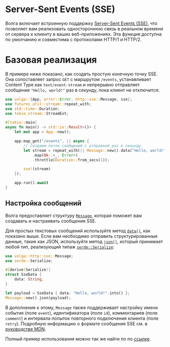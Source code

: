 # Server-Sent Events (SSE)

Волга включает встроенную поддержку [Server-Sent Events (SSE)](https://developer.mozilla.org/ru/docs/Web/API/Server-sent_events), что позволяет вам реализовать одностороннюю связь в реальном времени от сервера к клиенту в ваших веб-приложениях. Эта функция доступна по умолчанию и совместима с протоколами HTTP/1 и HTTP/2.

# Базовая реализация

В примере ниже показано, как создать простую конечную точку SSE. Она сопоставляет запрос `GET` с маршрутом `/events`, устанавливает Content Type как `text/event-stream` и непрерывно отправляет сообщение `"Hello, world!"` раз в секунду, пока клиент не отключится:

```rust
use volga::{App, error::Error, http::sse::Message, sse};
use futures_util::stream::repeat_with;
use std::time::Duration;
use tokio_stream::StreamExt;

#[tokio::main]
async fn main() -> std::io::Result<()> {
    let mut app = App::new();

    app.map_get("/events", || async {
        // Создаем поток сообщений с отправкой раз в секунду
        let stream = repeat_with(|| Message::new().data("Hello, world!"))
            .map(Ok::<_, Error>)
            .throttle(Duration::from_secs(1));

        sse!(stream)
    });

    app.run().await
}
```

## Настройка сообщений

Волга предоставляет структуру [`Message`](https://docs.rs/volga/latest/volga/http/endpoints/args/sse/struct.Message.html), которая поможет вам создавать и настраивать сообщения SSE.

Для простых текстовых сообщений используйте метод [`data()`](https://docs.rs/volga/latest/volga/http/endpoints/args/sse/struct.Message.html#method.data), как показано выше. Если вам необходимо отправить структурированные данные, такие как JSON, используйте метод [`json()`](https://docs.rs/volga/latest/volga/http/endpoints/args/sse/struct.Message.html#method.json), который принимает любой тип, реализующий типаж [`serde::Serialize`](https://docs.rs/serde/1.0.219/serde/ser/trait.Serialize.html):

```rust
use volga::http::sse::Message;
use serde::Serialize;

#[derive(Serialize)]
struct SseData {
    data: String,
}

let payload = SseData { data: "Hello, world!".into() };
Message::new().json(payload);
```

В дополнение к этому, `Message` также поддерживает настройку имени события (поле `event`), идентификатора (поле `id`), комментариев (поле `comment`) и интервала попыток повторного подключения клиента (поле `retry`). Подробную информацию о формате сообщения SSE см. в [руководстве MDN](https://developer.mozilla.org/ru/docs/Web/API/Server-sent_events/Using_server-sent_events#%D1%84%D0%BE%D1%80%D0%BC%D0%B0%D1%82_%D0%BF%D0%BE%D1%82%D0%BE%D0%BA%D0%B0_%D1%81%D0%BE%D0%B1%D1%8B%D1%82%D0%B8%D0%B9).

Полный пример использования можно так же найти по по [ссылке](https://github.com/RomanEmreis/volga/blob/main/examples/sse.rs).